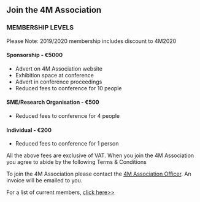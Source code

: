 ## Join the 4M Association

### MEMBERSHIP LEVELS
   
Please Note: 2019/2020 membership includes discount to 4M2020

#### Sponsorship - €5000
   
- Advert on 4M Association website
- Exhibition space at conference
- Advert in conference proceedings
- Reduced fees to conference for 10 people
   
#### SME/Research Organisation - €500
   
- Reduced fees to conference for 4 people
   
#### Individual - €200
   
 - Reduced fees to conference for 1 person
   
All the above fees are exclusive of VAT. When you join the 4M Association you agree to abide by the following Terms & Conditions
   
To join the 4M Association please contact the <a href="mailto:a.svetozarova@bham.ac.uk">4M Association Officer</a>. An invoice will be emailed to you.
   
For a list of current members, <a href="#">click here>></a>
